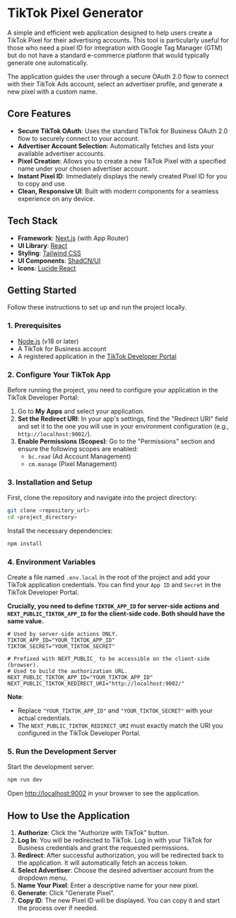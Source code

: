 
# TikTok Pixel Generator

A simple and efficient web application designed to help users create a TikTok Pixel for their advertising accounts. This tool is particularly useful for those who need a pixel ID for integration with Google Tag Manager (GTM) but do not have a standard e-commerce platform that would typically generate one automatically.

The application guides the user through a secure OAuth 2.0 flow to connect with their TikTok Ads account, select an advertiser profile, and generate a new pixel with a custom name.

## Core Features

- **Secure TikTok OAuth**: Uses the standard TikTok for Business OAuth 2.0 flow to securely connect to your account.
- **Advertiser Account Selection**: Automatically fetches and lists your available advertiser accounts.
- **Pixel Creation**: Allows you to create a new TikTok Pixel with a specified name under your chosen advertiser account.
- **Instant Pixel ID**: Immediately displays the newly created Pixel ID for you to copy and use.
- **Clean, Responsive UI**: Built with modern components for a seamless experience on any device.

## Tech Stack

- **Framework**: [Next.js](https://nextjs.org/) (with App Router)
- **UI Library**: [React](https://react.dev/)
- **Styling**: [Tailwind CSS](https://tailwindcss.com/)
- **UI Components**: [ShadCN/UI](https://ui.shadcn.com/)
- **Icons**: [Lucide React](https://lucide.dev/)

## Getting Started

Follow these instructions to set up and run the project locally.

### 1. Prerequisites

- [Node.js](https://nodejs.org/) (v18 or later)
- A TikTok for Business account
- A registered application in the [TikTok Developer Portal](https://business-api.tiktok.com/portal/)

### 2. Configure Your TikTok App

Before running the project, you need to configure your application in the TikTok Developer Portal:

1.  Go to **My Apps** and select your application.
2.  **Set the Redirect URI**: In your app's settings, find the "Redirect URI" field and set it to the one you will use in your environment configuration (e.g., `http://localhost:9002/`).
3.  **Enable Permissions (Scopes)**: Go to the "Permissions" section and ensure the following scopes are enabled:
    *   `bc.read` (Ad Account Management)
    *   `cm.manage` (Pixel Management)

### 3. Installation and Setup

First, clone the repository and navigate into the project directory:

```bash
git clone <repository_url>
cd <project_directory>
```

Install the necessary dependencies:

```bash
npm install
```

### 4. Environment Variables

Create a file named `.env.local` in the root of the project and add your TikTok application credentials. You can find your `App ID` and `Secret` in the TikTok Developer Portal.

**Crucially, you need to define `TIKTOK_APP_ID` for server-side actions and `NEXT_PUBLIC_TIKTOK_APP_ID` for the client-side code. Both should have the same value.**

```env
# Used by server-side actions ONLY.
TIKTOK_APP_ID="YOUR_TIKTOK_APP_ID"
TIKTOK_SECRET="YOUR_TIKTOK_SECRET"

# Prefixed with NEXT_PUBLIC_ to be accessible on the client-side (browser).
# Used to build the authorization URL.
NEXT_PUBLIC_TIKTOK_APP_ID="YOUR_TIKTOK_APP_ID"
NEXT_PUBLIC_TIKTOK_REDIRECT_URI="http://localhost:9002/"
```

**Note**:
- Replace `"YOUR_TIKTOK_APP_ID"` and `"YOUR_TIKTOK_SECRET"` with your actual credentials.
- The `NEXT_PUBLIC_TIKTOK_REDIRECT_URI` must exactly match the URI you configured in the TikTok Developer Portal.

### 5. Run the Development Server

Start the development server:

```bash
npm run dev
```

Open [http://localhost:9002](http://localhost:9002) in your browser to see the application.

## How to Use the Application

1.  **Authorize**: Click the "Authorize with TikTok" button.
2.  **Log In**: You will be redirected to TikTok. Log in with your TikTok for Business credentials and grant the requested permissions.
3.  **Redirect**: After successful authorization, you will be redirected back to the application. It will automatically fetch an access token.
4.  **Select Advertiser**: Choose the desired advertiser account from the dropdown menu.
5.  **Name Your Pixel**: Enter a descriptive name for your new pixel.
6.  **Generate**: Click "Generate Pixel".
7.  **Copy ID**: The new Pixel ID will be displayed. You can copy it and start the process over if needed.

    